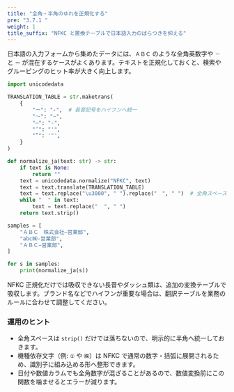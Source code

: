 ```yaml
---
title: "全角・半角のゆれを正規化する"
pre: "3.7.1 "
weight: 1
title_suffix: "NFKC と置換テーブルで日本語入力のばらつきを抑える"
---
```


日本語の入力フォームから集めたデータには、`ＡＢＣ` のような全角英数字や `－` と `ー` が混在するケースがよくあります。テキストを正規化しておくと、検索やグルーピングのヒット率が大きく向上します。

```python
import unicodedata

TRANSLATION_TABLE = str.maketrans(
    {
        "ー": "-",  # 長音記号をハイフンへ統一
        "～": "~",
        "―": "-",
        "’": "'",
        "”": '"',
    }
)

def normalize_ja(text: str) -> str:
    if text is None:
        return ""
    text = unicodedata.normalize("NFKC", text)
    text = text.translate(TRANSLATION_TABLE)
    text = text.replace("\u3000", " ").replace("　", " ")  # 全角スペース
    while "  " in text:
        text = text.replace("  ", " ")
    return text.strip()

samples = [
    "ＡＢＣ　株式会社―営業部",
    "abc㈱‐営業部",
    "ＡＢＣ−営業部",
]

for s in samples:
    print(normalize_ja(s))
```

NFKC 正規化だけでは吸収できない長音やダッシュ類は、追加の変換テーブルで吸収します。ブランド名などでハイフンが重要な場合は、翻訳テーブルを業務のルールに合わせて調整してください。

### 運用のヒント
- 全角スペースは `strip()` だけでは落ちないので、明示的に半角へ統一しておきます。
- 機種依存文字（例: `①` や `㈱`）は NFKC で通常の数字・括弧に展開されるため、識別子に組み込める形へ整形できます。
- 日付や数値カラムでも全角数字が混ざることがあるので、数値変換前にこの関数を噛ませるとエラーが減ります。
